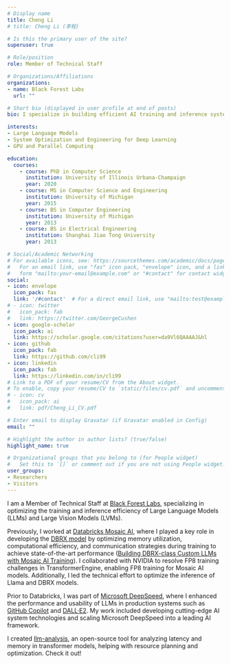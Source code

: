 ```yaml
---
# Display name
title: Cheng Li
# title: Cheng Li (李程)

# Is this the primary user of the site?
superuser: true

# Role/position
role: Member of Technical Staff

# Organizations/Affiliations
organizations:
- name: Black Forest Labs
  url: ""

# Short bio (displayed in user profile at end of posts)
bio: I specialize in building efficient AI training and inference systems using GPUs, with a focus on optimizing performance for Large Language Models (LLMs) and Large Vision Models (LVMs).

interests:
- Large Language Models
- System Optimization and Engineering for Deep Learning
- GPU and Parallel Computing

education:
  courses:
    - course: PhD in Computer Science
      institution: University of Illinois Urbana-Champaign
      year: 2020
    - course: MS in Computer Science and Engineering
      institution: University of Michigan
      year: 2015
    - course: BS in Computer Engineering
      institution: University of Michigan
      year: 2013
    - course: BS in Electrical Engineering
      institution: Shanghai Jiao Tong University
      year: 2013

# Social/Academic Networking
# For available icons, see: https://sourcethemes.com/academic/docs/page-builder/#icons
#   For an email link, use "fas" icon pack, "envelope" icon, and a link in the
#   form "mailto:your-email@example.com" or "#contact" for contact widget.
social:
- icon: envelope
  icon_pack: fas
  link: '/#contact'  # For a direct email link, use "mailto:test@example.org".
# - icon: twitter
#   icon_pack: fab
#   link: https://twitter.com/GeorgeCushen
- icon: google-scholar
  icon_pack: ai
  link: https://scholar.google.com/citations?user=da9Vl6QAAAAJ&hl
- icon: github
  icon_pack: fab
  link: https://github.com/cli99
- icon: linkedin
  icon_pack: fab
  link: https://linkedin.com/in/cli99
# Link to a PDF of your resume/CV from the About widget.
# To enable, copy your resume/CV to `static/files/cv.pdf` and uncomment the lines below.
# - icon: cv
#   icon_pack: ai
#   link: pdf/Cheng_Li_CV.pdf

# Enter email to display Gravatar (if Gravatar enabled in Config)
email: ""

# Highlight the author in author lists? (true/false)
highlight_name: true

# Organizational groups that you belong to (for People widget)
#   Set this to `[]` or comment out if you are not using People widget.
user_groups:
- Researchers
- Visitors
---
```


I am a Member of Technical Staff at [Black Forest Labs](https://blackforestlabs.ai/), specializing in optimizing the training and inference efficiency of Large Language Models (LLMs) and Large Vision Models (LVMs).

Previously, I worked at [Databricks Mosaic AI](https://www.databricks.com/product/machine-learning), where I played a key role in developing the [DBRX model](https://www.databricks.com/blog/introducing-dbrx-new-state-art-open-llm) by optimizing memory utilization, computational efficiency, and communication strategies during training to achieve state-of-the-art performance ([Building DBRX-class Custom LLMs with Mosaic AI Training](https://www.databricks.com/blog/mosaic-ai-training-capabilities)). I collaborated with NVIDIA to resolve FP8 training challenges in TransformerEngine, enabling FP8 training for Mosaic AI models. Additionally, I led the technical effort to optimize the inference of Llama and DBRX models.

Prior to Databricks, I was part of [Microsoft DeepSpeed](https://github.com/microsoft/DeepSpeed), where I enhanced the performance and usability of LLMs in production systems such as [GitHub Copilot](https://github.com/features/copilot) and [DALL·E2](https://openai.com/index/dall-e-2/). My work included developing cutting-edge AI system technologies and scaling Microsoft DeepSpeed into a leading AI framework.

I created [llm-analysis](https://github.com/cli99/llm-analysis), an open-source tool for analyzing latency and memory in transformer models, helping with resource planning and optimization. Check it out!


<!-- I am a PhD candidate in Computer Science at the University of Illinois at Urbana-Champaign (UIUC) and a member of the [IMPACT Research Group](http://impact.crhc.illinois.edu/) led by Professor [Wen-Mei Hwu](https://ece.illinois.edu/directory/profile/w-hwu). -->


<!-- I am a senior software engineer at Databricks GenAI. My work has focused on optimizing training/inference of Deep Learning (DL) models, particularly on Large Language models (LLMs).

At Databricks, I have worked on building [DBRX](https://www.databricks.com/blog/introducing-dbrx-new-state-art-open-llm) and optimizing its training performance (three months of training on 3072 H100 GPUs). I have aggressively optimized the memory usage/computation/communication to achieve SOTA training efficiency. Refer to [Building DBRX-class Custom LLMs with Mosaic AI Training](https://www.databricks.com/blog/mosaic-ai-training-capabilities) for more details.
Currently I am optimizing Llama3 and DBRX inference performance.

Before joining Databricks, I was a senior researcher at Microsoft,  where I worked on improving LLM/LMM performance/usability in production ([GitHub Copilot](https://github.com/features/copilot), [DALL·E2](https://openai.com/index/dall-e-2/), etc.), creating SOTA AI system technologies and building up [Microsoft DeepSpeed](https://github.com/microsoft/DeepSpeed), an open-source library that enables unprecedented scale and speed for training and inference.

I developed and open sourced [llm-analysis](https://github.com/cli99/llm-analysis): Latency and Memory Analysis of Transformer Models for Training and Inference. It helps planning resources for training/inference and suggests optimization opportunities. Check it out! -->
<!-- I received my PhD in CS from University of Illinois at Urbana-Champaign. During my PhD, I developed a number of [open-source tools](https://github.com/rai-project) to benchmark, profile, and summarize DL training and inference across hardware and software stacks. The tools have been used to inform system design for DL model serving and develop highly tuned GPU kernels for model inference. -->


<!-- [**I'm joining Microsoft in August！**](mailto:cli99@illinois.edu) -->

<!-- Currently I am working on [MLModelScope (CarML)](http://mlmodelscope.org/) as part of the IBM-ILLINOIS [Center for Cognitive Computing Systems Research (C3SR)](https://www.c3sr.com/). MLModelScope is an open-source, framework and hardware agnostic, extensible and customizable platform for evaluating and profiling ML models across datasets / frameworks / systems, at scale and across stack. MLModelScope is collaborating with the [MLPerf](https://mlperf.org/) community with the goal for it to be the "to-go" platform for Machine Learning inference benchmarking. -->

<!--
Cheng Li is a PhD candidate in Computer Science at the University of Illinois at Urbana-Champaign (UIUC) and a member of the IMPACT Research Group led by Professor Wen-Mei Hwu. Her research lies in the field of GPU-accelerated applications, with an emphasis on Deep Learning. Her work has focused on understanding and optimizing Deep Learning workloads. Before UIUC, she received her MS degree in Computer Science and Engineering and BS degree in Computer Engineering from University of Michigan, and another BS in Electrical Engineering from Shanghai Jiao Tong University. -->

